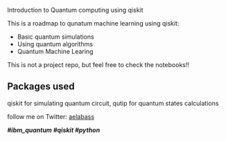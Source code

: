 Introduction to Quantum computing using qiskit

This is a roadmap to qunatum machine learning using qiskit:

<ul>
	<li>Basic quantum simulations</li>
	<li>Using quantum algorithms</li>
	<li>Quantum Machine Learing</li>
</ul>

This is not a project repo, but feel free to check the notebooks!!

## Packages used

qiskit for simulating quantum circuit, qutip for quantum states calculations





follow me on Twitter: <a href="https://twitter.com/abderrazaq_el">aelabass</a>


<strong><i>#ibm_quantum #qiskit #python </i></strong>
